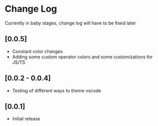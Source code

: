 # Change Log

Currently in baby stages, change log will have to be fixed later


## [0.0.5]

- Constant color changes
- Adding some custom operator colors and some customizations for JS/TS

## [0.0.2 - 0.0.4]

- Testing of different ways to theme vscode

## [0.0.1]

- Initial release

